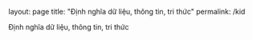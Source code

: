 layout: page
title: "Định nghĩa dữ liệu, thông tin, tri thức"
permalink: /kid

Định nghĩa dữ liệu, thông tin, tri thức

